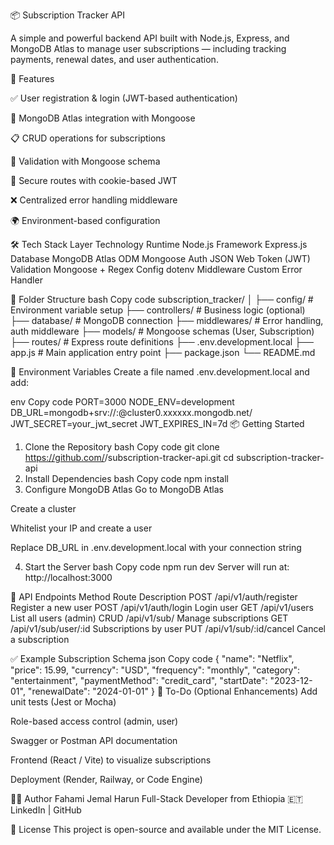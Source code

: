 📦 Subscription Tracker API


A simple and powerful backend API built with Node.js, Express, and MongoDB Atlas to manage user subscriptions — including tracking payments, renewal dates, and user authentication.

🚀 Features

✅ User registration & login (JWT-based authentication)

📡 MongoDB Atlas integration with Mongoose

📋 CRUD operations for subscriptions

🧠 Validation with Mongoose schema

🔐 Secure routes with cookie-based JWT

❌ Centralized error handling middleware

🌍 Environment-based configuration



🛠️ Tech Stack
Layer	Technology
Runtime	Node.js
Framework	Express.js
Database	MongoDB Atlas
ODM	Mongoose
Auth	JSON Web Token (JWT)
Validation	Mongoose + Regex
Config	dotenv
Middleware	Custom Error Handler



📁 Folder Structure
bash
Copy code
subscription_tracker/
│
├── config/             # Environment variable setup
├── controllers/        # Business logic (optional)
├── database/           # MongoDB connection
├── middlewares/        # Error handling, auth middleware
├── models/             # Mongoose schemas (User, Subscription)
├── routes/             # Express route definitions
├── .env.development.local
├── app.js              # Main application entry point
├── package.json
└── README.md


🔐 Environment Variables
Create a file named .env.development.local and add:

env
Copy code
PORT=3000
NODE_ENV=development
DB_URL=mongodb+srv://<username>:<password>@cluster0.xxxxxx.mongodb.net/
JWT_SECRET=your_jwt_secret
JWT_EXPIRES_IN=7d
📦 Getting Started
1. Clone the Repository
bash
Copy code
git clone https://github.com/<your-username>/subscription-tracker-api.git
cd subscription-tracker-api
2. Install Dependencies
bash
Copy code
npm install
3. Configure MongoDB Atlas
Go to MongoDB Atlas

Create a cluster

Whitelist your IP and create a user

Replace DB_URL in .env.development.local with your connection string

4. Start the Server
bash
Copy code
npm run dev
Server will run at: http://localhost:3000

🔌 API Endpoints
Method	Route	Description
POST	/api/v1/auth/register	Register a new user
POST	/api/v1/auth/login	Login user
GET	/api/v1/users	List all users (admin)
CRUD	/api/v1/sub/	Manage subscriptions
GET	/api/v1/sub/user/:id	Subscriptions by user
PUT	/api/v1/sub/:id/cancel	Cancel a subscription

✅ Example Subscription Schema
json
Copy code
{
  "name": "Netflix",
  "price": 15.99,
  "currency": "USD",
  "frequency": "monthly",
  "category": "entertainment",
  "paymentMethod": "credit_card",
  "startDate": "2023-12-01",
  "renewalDate": "2024-01-01"
}
🧪 To-Do (Optional Enhancements)
 Add unit tests (Jest or Mocha)

 Role-based access control (admin, user)

 Swagger or Postman API documentation

 Frontend (React / Vite) to visualize subscriptions

 Deployment (Render, Railway, or Code Engine)

👨‍💻 Author
Fahami Jemal Harun
Full-Stack Developer from Ethiopia 🇪🇹
LinkedIn | GitHub

📄 License
This project is open-source and available under the MIT License.


